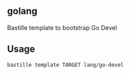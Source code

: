 ## golang
Bastille template to bootstrap Go Devel

## Usage
```shell
bastille template TARGET lang/go-devel
```
